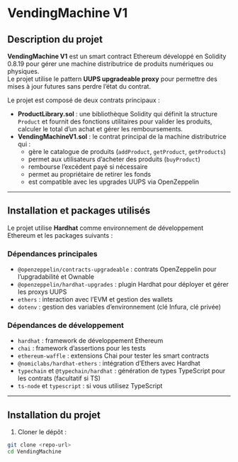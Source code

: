 # VendingMachine V1

## Description du projet

**VendingMachine V1** est un smart contract Ethereum développé en Solidity 0.8.19 pour gérer une machine distributrice de produits numériques ou physiques.  
Le projet utilise le pattern **UUPS upgradeable proxy** pour permettre des mises à jour futures sans perdre l’état du contrat.  

Le projet est composé de deux contrats principaux :  

- **ProductLibrary.sol** : une bibliothèque Solidity qui définit la structure `Product` et fournit des fonctions utilitaires pour valider les produits, calculer le total d’un achat et gérer les remboursements.  
- **VendingMachineV1.sol** : le contrat principal de la machine distributrice qui :  
  - gère le catalogue de produits (`addProduct`, `getProduct`, `getProducts`)  
  - permet aux utilisateurs d’acheter des produits (`buyProduct`)  
  - rembourse l’excédent payé si nécessaire  
  - permet au propriétaire de retirer les fonds  
  - est compatible avec les upgrades UUPS via OpenZeppelin

---

## Installation et packages utilisés

Le projet utilise **Hardhat** comme environnement de développement Ethereum et les packages suivants :  

### Dépendances principales
- `@openzeppelin/contracts-upgradeable` : contrats OpenZeppelin pour l’upgradabilité et Ownable  
- `@openzeppelin/hardhat-upgrades` : plugin Hardhat pour déployer et gérer les proxys UUPS  
- `ethers` : interaction avec l’EVM et gestion des wallets  
- `dotenv` : gestion des variables d’environnement (clé Infura, clé privée)

### Dépendances de développement
- `hardhat` : framework de développement Ethereum  
- `chai` : framework d’assertions pour les tests  
- `ethereum-waffle` : extensions Chai pour tester les smart contracts  
- `@nomiclabs/hardhat-ethers` : intégration d’Ethers avec Hardhat  
- `typechain` et `@typechain/hardhat` : génération de types TypeScript pour les contrats (facultatif si TS)  
- `ts-node` et `typescript` : si vous utilisez TypeScript

---

## Installation du projet

1. Cloner le dépôt :  
```bash
git clone <repo-url>
cd VendingMachine
